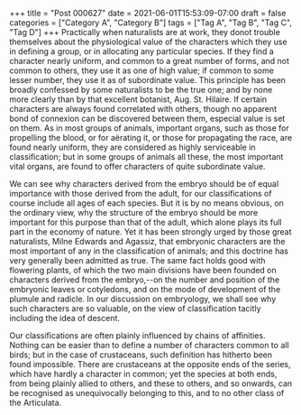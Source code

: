 +++
title = "Post 000627"
date = 2021-06-01T15:53:09-07:00
draft = false
categories = ["Category A", "Category B"]
tags = ["Tag A", "Tag B", "Tag C", "Tag D"]
+++
Practically when naturalists are at work, they donot trouble themselves about the physiological value of the characters which they use in defining a group, or in allocating any particular species. If they find a character nearly uniform, and common to a great number of forms, and not common to others, they use it as one of high value; if common to some lesser number, they use it as of subordinate value. This principle has been broadly confessed by some naturalists to be the true one; and by none more clearly than by that excellent botanist, Aug. St. Hilaire. If certain characters are always found correlated with others, though no apparent bond of connexion can be discovered between them, especial value is set on them. As in most groups of animals, important organs, such as those for propelling the blood, or for aërating it, or those for propagating the race, are found nearly uniform, they are considered as highly serviceable in classification; but in some groups of animals all these, the most important vital organs, are found to offer characters of quite subordinate value.

We can see why characters derived from the embryo should be of equal importance with those derived from the adult, for our classifications of course include all ages of each species. But it is by no means obvious, on the ordinary view, why the structure of the embryo should be more important for this purpose than that of the adult, which alone plays its full part in the economy of nature. Yet it has been strongly urged by those great naturalists, Milne Edwards and Agassiz, that embryonic characters are the most important of any in the classification of animals; and this doctrine has very generally been admitted as true. The same fact holds good with flowering plants, of which the two main divisions have been founded on characters derived from the embryo,--on the number and position of the embryonic leaves or cotyledons, and on the mode of development of the plumule and radicle. In our discussion on embryology, we shall see why such characters are so valuable, on the view of classification tacitly including the idea of descent.

Our classifications are often plainly influenced by chains of affinities. Nothing can be easier than to define a number of characters common to all birds; but in the case of crustaceans, such definition has hitherto been found impossible. There are crustaceans at the opposite ends of the series, which have hardly a character in common; yet the species at both ends, from being plainly allied to others, and these to others, and so onwards, can be recognised as unequivocally belonging to this, and to no other class of the Articulata.
